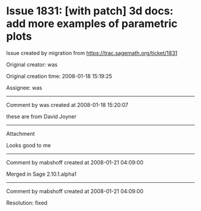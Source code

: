 # Issue 1831: [with patch] 3d docs: add more examples of parametric plots

Issue created by migration from https://trac.sagemath.org/ticket/1831

Original creator: was

Original creation time: 2008-01-18 15:19:25

Assignee: was




---

Comment by was created at 2008-01-18 15:20:07

these are from David Joyner


---

Attachment

Looks good to me


---

Comment by mabshoff created at 2008-01-21 04:09:00

Merged in Sage 2.10.1.alpha1


---

Comment by mabshoff created at 2008-01-21 04:09:00

Resolution: fixed
